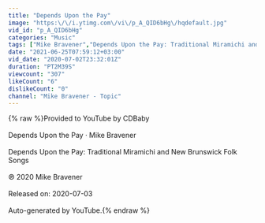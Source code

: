 ```yaml
---
title: "Depends Upon the Pay"
image: "https:\/\/i.ytimg.com\/vi\/p_A_QID6bHg\/hqdefault.jpg"
vid_id: "p_A_QID6bHg"
categories: "Music"
tags: ["Mike Bravener","Depends Upon the Pay: Traditional Miramichi and New Brunswick Folk Songs","Depends Upon the Pay"]
date: "2021-06-25T07:59:12+03:00"
vid_date: "2020-07-02T23:32:01Z"
duration: "PT2M39S"
viewcount: "307"
likeCount: "6"
dislikeCount: "0"
channel: "Mike Bravener - Topic"
---
```

{% raw %}Provided to YouTube by CDBaby<br /><br />Depends Upon the Pay · Mike Bravener<br /><br />Depends Upon the Pay: Traditional Miramichi and New Brunswick Folk Songs<br /><br />℗ 2020 Mike Bravener<br /><br />Released on: 2020-07-03<br /><br />Auto-generated by YouTube.{% endraw %}
